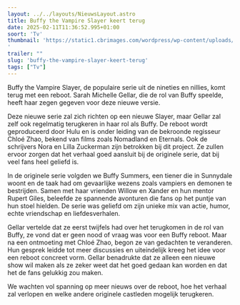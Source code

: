 ```yaml
---
layout: ../../layouts/NieuwsLayout.astro
title: Buffy the Vampire Slayer keert terug
date: 2025-02-11T11:36:52.995+01:00
soort: 'Tv'
thumbnail: 'https://static1.cbrimages.com/wordpress/wp-content/uploads/2024/08/buffy-rupert-dawn-angel.jpg
'
trailer: ""
slug: 'buffy-the-vampire-slayer-keert-terug'
tags: ["Tv"]
---
```


Buffy the Vampire Slayer, de populaire serie uit de nineties en nillies, komt
terug met een reboot. Sarah Michelle Gellar, die de rol van Buffy speelde, heeft
haar zegen gegeven voor deze nieuwe versie.

Deze nieuwe serie zal zich richten op een nieuwe Slayer, maar Gellar zal zelf
ook regelmatig terugkeren in haar rol als Buffy. De reboot wordt geproduceerd
door Hulu en is onder leiding van de bekroonde regisseur Chloé Zhao, bekend van
films zoals Nomadland en Eternals. Ook de schrijvers Nora en Lilla Zuckerman
zijn betrokken bij dit project. Ze zullen ervoor zorgen dat het verhaal goed
aansluit bij de originele serie, dat bij veel fans heel geliefd is.

In de originele serie volgden we Buffy Summers, een tiener die in Sunnydale
woont en de taak had om gevaarlijke wezens zoals vampiers en demonen te
bestrijden. Samen met haar vrienden Willow en Xander en hun mentor Rupert Giles,
beleefde ze spannende avonturen die fans op het puntje van hun stoel hielden. De
serie was geliefd om zijn unieke mix van actie, humor, echte vriendschap en
liefdesverhalen.

Gellar vertelde dat ze eerst twijfels had over het terugkomen in de rol van
Buffy, ze vond dat er geen nood of vraag was voor een Buffy reboot. Maar na een
ontmoeting met Chloé Zhao, begon ze van gedachten te veranderen. Hun gesprek
leidde tot meer discussies en uiteindelijk kreeg het idee voor een reboot
concreet vorm. Gellar benadrukte dat ze alleen een nieuwe show wil maken als ze
zeker weet dat het goed gedaan kan worden en dat het de fans gelukkig zou maken.

We wachten vol spanning op meer nieuws over de reboot, hoe het verhaal zal
verlopen en welke andere originele castleden mogelijk terugkeren.